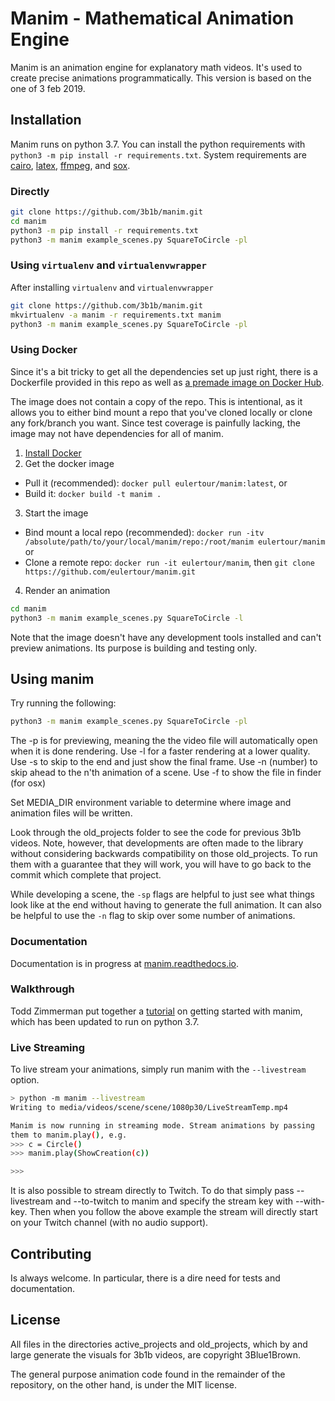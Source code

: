 # Manim - Mathematical Animation Engine

Manim is an animation engine for explanatory math videos. It's used to create precise animations programmatically. This version is based on the one of 3 feb 2019.

## Installation
Manim runs on python 3.7. You can install the python requirements with
`python3 -m pip install -r requirements.txt`. System requirements are
[cairo](https://www.cairographics.org), [latex](https://www.latex-project.org),
[ffmpeg](https://www.ffmpeg.org), and [sox](http://sox.sourceforge.net).

### Directly
```sh
git clone https://github.com/3b1b/manim.git
cd manim
python3 -m pip install -r requirements.txt
python3 -m manim example_scenes.py SquareToCircle -pl
```

### Using `virtualenv` and `virtualenvwrapper`
After installing `virtualenv` and `virtualenvwrapper`
```sh
git clone https://github.com/3b1b/manim.git
mkvirtualenv -a manim -r requirements.txt manim
python3 -m manim example_scenes.py SquareToCircle -pl
```

### Using Docker
Since it's a bit tricky to get all the dependencies set up just right, there is a Dockerfile provided in this repo as well as [a premade image on Docker Hub](https://hub.docker.com/r/eulertour/manim/tags/).

The image does not contain a copy of the repo. This is intentional, as it allows you to either bind mount a repo that you've cloned locally or clone any fork/branch you want. Since test coverage is painfully lacking, the image may not have dependencies for all of manim.

1. [Install Docker](https://www.docker.com/products/overview)
2. Get the docker image
  * Pull it (recommended): `docker pull eulertour/manim:latest`, or
  * Build it: `docker build -t manim .`
3. Start the image
  * Bind mount a local repo (recommended): `docker run -itv /absolute/path/to/your/local/manim/repo:/root/manim eulertour/manim` or
  * Clone a remote repo: `docker run -it eulertour/manim`, then `git clone https://github.com/eulertour/manim.git`
4. Render an animation
```sh
cd manim
python3 -m manim example_scenes.py SquareToCircle -l
```
Note that the image doesn't have any development tools installed and can't preview animations. Its purpose is building and testing only.

## Using manim
Try running the following:
```sh
python3 -m manim example_scenes.py SquareToCircle -pl
```
The -p is for previewing, meaning the the video file will automatically open when it is done rendering.
Use -l for a faster rendering at a lower quality.
Use -s to skip to the end and just show the final frame.
Use -n (number) to skip ahead to the n'th animation of a scene.
Use -f to show the file in finder (for osx)

Set MEDIA_DIR environment variable to determine where image and animation files will be written.

Look through the old_projects folder to see the code for previous 3b1b videos.  Note, however, that developments are often made to the library without considering backwards compatibility on those old_projects.  To run them with a guarantee that they will work, you will have to go back to the commit which complete that project.

While developing a scene, the `-sp` flags are helpful to just see what things look like at the end without having to generate the full animation.  It can also be helpful to use the `-n` flag to skip over some number of animations.

### Documentation
Documentation is in progress at [manim.readthedocs.io](https://manim.readthedocs.io).

### Walkthrough
Todd Zimmerman put together a [tutorial](https://talkingphysics.wordpress.com/2019/01/08/getting-started-animating-with-manim-and-python-3-7/) on getting started with manim, which has been updated to run on python 3.7.

### Live Streaming
To live stream your animations, simply run manim with the `--livestream` option.

```sh
> python -m manim --livestream
Writing to media/videos/scene/scene/1080p30/LiveStreamTemp.mp4

Manim is now running in streaming mode. Stream animations by passing
them to manim.play(), e.g.
>>> c = Circle()
>>> manim.play(ShowCreation(c))

>>>
```

It is also possible to stream directly to Twitch. To do that simply pass
--livestream and --to-twitch to manim and specify the stream key with
--with-key. Then when you follow the above example the stream will directly
start on your Twitch channel (with no audio support).


## Contributing
Is always welcome. In particular, there is a dire need for tests and documentation.


## License
All files in the directories active_projects and old_projects, which by and large generate the visuals for 3b1b videos, are copyright 3Blue1Brown.

The general purpose animation code found in the remainder of the repository, on the other hand, is under the MIT license.
